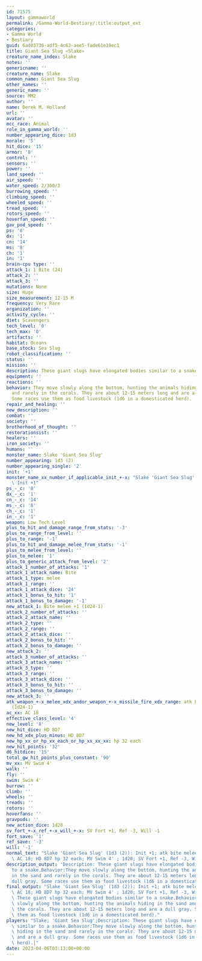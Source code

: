 ```yaml
---
id: 71575
layout: gammaworld
permalink: /Gamma-World-Bestiary/:title:output_ext
categories:
- Gamma World
- Bestiary
guid: 6ad03736-adf5-4c63-aee5-fade61e19ec1
title: Giant Sea Slug «Slake»
creature_name_index: Slake
notes: ''
genericname: ''
creature_name: Slake
common_name: Giant Sea Slug
other_names: ''
generic_name: ''
source: MM2
author: ''
name: Derek M. Holland
url: ''
avatar: ''
mcc_race: Animal
role_in_gamma_world: ''
number_appearing_dice: 1d3
morale: '5'
hit_dice: '15'
armor: '8'
control: ''
sensors: ''
power: ''
land_speed: ''
air_speed: ''
water_speed: 2/300/3
burrowing_speed: ''
climbing_speed: ''
wheeled_speed: ''
tread_speed: ''
rotors_speed: ''
hoverfan_speed: ''
gav_pod_speed: ''
ps: '8'
dx: '1'
cn: '14'
ms: '8'
ch: '1'
in: '1'
brain-cpu type: ''
attack_1: 1 Bite (24)
attack_2: ''
attack_3: ''
mutations: None
size: Huge
size_measurement: 12-15 M
frequency: Very Rare
organization: ''
activity_cycle: ''
diet: Scavengers
tech_level: '0'
tech_max: '0'
artifacts: ''
habitat: Oceans
base_stock: Sea Slug
robot_classification: ''
status: ''
mission: ''
description: These giant slugs have elongated bodies similar to a snake.
equipment: ''
reactions: ''
behavior: They move slowly along the bottom, hunting the animals hiding in the sand
  and rarely in the corals. They are about 12-15 meters long and are a dull gray.
  Some races use them as food livestock (1d6 in a domesticated herd).
repair_and_healing: ''
new_description: ''
combat: ''
society: ''
brotherhood_of_thought: ''
restorationsist: ''
healers: ''
iron_society: ''
humans: ''
monster_name: Slake 'Giant Sea Slug'
number_appearing: 1d3 (2)
number_appearing_single: '2'
init: '+1'
monster_name_xx_number_if_applicable_init_+-x: "Slake 'Giant Sea Slug' (1d3 (2)):\
  \ Init +1"
ps_-_c: '8'
dx_-_c: '1'
cn_-_c: '14'
ms_-_c: '8'
ch_-_c: '1'
in_-_c: '1'
weapon: Low Tech Level
plus_to_hit_and_damage_range_from_stats: '-3'
plus_to_range_from_level: ''
plus_to_range: '-1'
plus_to_hit_and_damage_melee_from_stats: '-1'
plus_to_melee_from_level: ''
plus_to_melee: '1'
plus_to_generic_attack_from_level: '2'
attack_1_number_of_attacks: '1'
attack_1_attack_name: Bite
attack_1_type: melee
attack_1_range: ''
attack_1_attack_dice: '24'
attack_1_bonus_to_hit: '1'
attack_1_bonus_to_damage: '-1'
new_attack_1: Bite melee +1 (1d24-1)
attack_2_number_of_attacks: ''
attack_2_attack_name: ''
attack_2_type: ''
attack_2_range: ''
attack_2_attack_dice: ''
attack_2_bonus_to_hit: ''
attack_2_bonus_to_damage: ''
new_attack_2: ''
attack_3_number_of_attacks: ''
attack_3_attack_name: ''
attack_3_type: ''
attack_3_range: ''
attack_3_attack_dice: ''
attack_3_bonus_to_hit: ''
attack_3_bonus_to_damage: ''
new_attack_3: ''
atk_weapon_+-x_melee_xdx_andor_weapon_+-x_missile_fire_xdx_range: atk bite melee +1
  (1d24-1)
ac_xx: AC 18
effective_class_level: '4'
new_level: '8'
new_hit_dice: HD 8D7
new_hd_xdx_plus_minus: HD 8D7
new_hp_xx_or_hp_xx_each_or_hp_xx_xx_xx: hp 32 each
new_hit_points: '32'
d6_hitdice: '15'
total_gw_hit_points_plus_constant: '90'
mv_xx: MV Swim 4'
walk: ''
fly: ''
swim: Swim 4'
burrow: ''
climb: ''
wheels: ''
treads: ''
rotors: ''
hoverfans: ''
gravpods: ''
new_action_dice: 1d20
sv_fort_+-x_ref_+-x_will_+-x: SV Fort +1, Ref -3, Will -1
fort_save: '1'
ref_save: '-3'
will: '-1'
normal_text: "Slake 'Giant Sea Slug' (1d3 (2)): Init +1; atk bite melee +1 (1d24-1);\
  \ AC 18; HD 8D7 hp 32 each; MV Swim 4' ; 1d20; SV Fort +1, Ref -3, Will -1"
description_output: 'Description: These giant slugs have elongated bodies similar
  to a snake.Behavior:They move slowly along the bottom, hunting the animals hiding
  in the sand and rarely in the corals. They are about 12-15 meters long and are a
  dull gray. Some races use them as food livestock (1d6 in a domesticated herd).'
final_output: "Slake 'Giant Sea Slug' (1d3 (2)): Init +1; atk bite melee +1 (1d24-1);\
  \ AC 18; HD 8D7 hp 32 each; MV Swim 4' ; 1d20; SV Fort +1, Ref -3, Will -1NoneDescription:\
  \ These giant slugs have elongated bodies similar to a snake.Behavior:They move\
  \ slowly along the bottom, hunting the animals hiding in the sand and rarely in\
  \ the corals. They are about 12-15 meters long and are a dull gray. Some races use\
  \ them as food livestock (1d6 in a domesticated herd)."
players: "Slake; 'Giant Sea Slug';Description: These giant slugs have elongated bodies\
  \ similar to a snake.Behavior:They move slowly along the bottom, hunting the animals\
  \ hiding in the sand and rarely in the corals. They are about 12-15 meters long\
  \ and are a dull gray. Some races use them as food livestock (1d6 in a domesticated\
  \ herd).|"
date: 2023-04-06T03:13:00+00:00
---
```

</br>